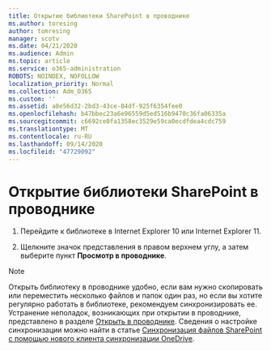 ```yaml
---
title: Открытие библиотеки SharePoint в проводнике
ms.author: toresing
author: tomresing
manager: scotv
ms.date: 04/21/2020
ms.audience: Admin
ms.topic: article
ms.service: o365-administration
ROBOTS: NOINDEX, NOFOLLOW
localization_priority: Normal
ms.collection: Adm_O365
ms.custom: ''
ms.assetid: a8e56d32-2bd3-43ce-84df-925f6354fee0
ms.openlocfilehash: b47bbec23a6e96559d5ed516b9470c36fa06335a
ms.sourcegitcommit: c6692ce0fa1358ec3529e59ca0ecdfdea4cdc759
ms.translationtype: MT
ms.contentlocale: ru-RU
ms.lasthandoff: 09/14/2020
ms.locfileid: "47729092"
---
```

# <a name="open-a-sharepoint-library-in-file-explorer"></a>Открытие библиотеки SharePoint в проводнике

1. Перейдите к библиотеке в Internet Explorer 10 или Internet Explorer 11. 
    
2. Щелкните значок представления в правом верхнем углу, а затем выберите пункт **Просмотр в проводнике**.
    
> [!NOTE]
> Открыть библиотеку в проводнике удобно, если вам нужно скопировать или переместить несколько файлов и папок один раз, но если вы хотите регулярно работать в библиотеке, рекомендуем синхронизировать ее. Устранение неполадок, возникающих при открытии в проводнике, представлено в разделе [Открыть в проводнике](https://go.microsoft.com/fwlink/?linkid=871665). Сведения о настройке синхронизации можно найти в статье [Синхронизация файлов SharePoint с помощью нового клиента синхронизации OneDrive](https://go.microsoft.com/fwlink/?linkid=871666). 
  

